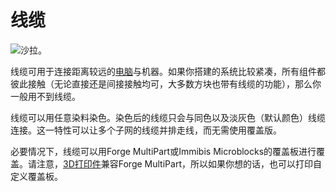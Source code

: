 # 线缆

![沙拉。](oredict:opencomputers:cable)

线缆可用于连接距离较远的[电脑](../general/computer.md)与机器。如果你搭建的系统比较紧凑，所有组件都彼此接触（无论直接还是间接接触均可，大多数方块也带有线缆的功能），那么你一般用不到线缆。

线缆可以用任意染料染色。染色后的线缆只会与同色以及淡灰色（默认颜色）线缆连接。这一特性可以让多个子网的线缆并排走线，而无需使用覆盖版。

必要情况下，线缆可以用Forge MultiPart或Immibis Microblocks的覆盖板进行覆盖。请注意，[3D打印件](print.md)兼容Forge MultiPart，所以如果你想的话，也可以打印自定义覆盖板。
